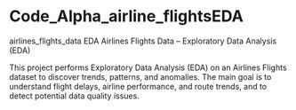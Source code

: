 # Code_Alpha_airline_flightsEDA

airlines_flights_data EDA
Airlines Flights Data – Exploratory Data Analysis (EDA)

This project performs Exploratory Data Analysis (EDA) on an Airlines Flights dataset to discover trends, patterns, and anomalies. The main goal is to understand flight delays, airline performance, and route trends, and to detect potential data quality issues.

